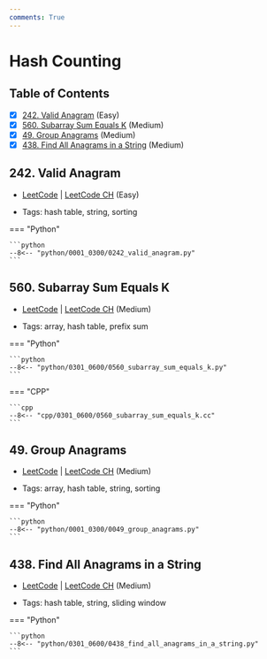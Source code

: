 ```yaml
---
comments: True
---
```


# Hash Counting

## Table of Contents

- [x] [242. Valid Anagram](https://leetcode.cn/problems/valid-anagram/) (Easy)
- [x] [560. Subarray Sum Equals K](https://leetcode.cn/problems/subarray-sum-equals-k/) (Medium)
- [x] [49. Group Anagrams](https://leetcode.cn/problems/group-anagrams/) (Medium)
- [x] [438. Find All Anagrams in a String](https://leetcode.cn/problems/find-all-anagrams-in-a-string/) (Medium)

## 242. Valid Anagram

-   [LeetCode](https://leetcode.com/problems/valid-anagram/) | [LeetCode CH](https://leetcode.cn/problems/valid-anagram/) (Easy)

-   Tags: hash table, string, sorting

=== "Python"

    ```python
    --8<-- "python/0001_0300/0242_valid_anagram.py"
    ```



## 560. Subarray Sum Equals K

-   [LeetCode](https://leetcode.com/problems/subarray-sum-equals-k/) | [LeetCode CH](https://leetcode.cn/problems/subarray-sum-equals-k/) (Medium)

-   Tags: array, hash table, prefix sum

=== "Python"

    ```python
    --8<-- "python/0301_0600/0560_subarray_sum_equals_k.py"
    ```


=== "CPP"

    ```cpp
    --8<-- "cpp/0301_0600/0560_subarray_sum_equals_k.cc"
    ```



## 49. Group Anagrams

-   [LeetCode](https://leetcode.com/problems/group-anagrams/) | [LeetCode CH](https://leetcode.cn/problems/group-anagrams/) (Medium)

-   Tags: array, hash table, string, sorting

=== "Python"

    ```python
    --8<-- "python/0001_0300/0049_group_anagrams.py"
    ```



## 438. Find All Anagrams in a String

-   [LeetCode](https://leetcode.com/problems/find-all-anagrams-in-a-string/) | [LeetCode CH](https://leetcode.cn/problems/find-all-anagrams-in-a-string/) (Medium)

-   Tags: hash table, string, sliding window

=== "Python"

    ```python
    --8<-- "python/0301_0600/0438_find_all_anagrams_in_a_string.py"
    ```
